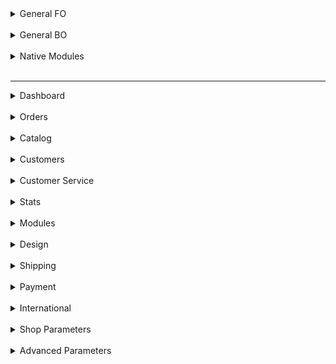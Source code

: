 <details>
	<summary>General FO</summary>
<br>
</details>
<br>

<details>
<summary>General BO</summary>
<br>
	<details>
		<summary>text</summary>
		<br>
	</details>
		<br>
  	<details>
		<summary>UI Kit</summary>
		<br>
	</details>
</details>
<br>

<details>
  <summary>Native Modules</summary>
<br>
</details>
<br>

* * *

<details>
	<summary>Dashboard</summary>
<br>
</details>
<br>

<details>
<summary>Orders</summary>
<br>
	<details>
		<summary>Orders</summary>
	<ul>
		<li>
			<a href="https://github.com/PrestaShop/prestashop-specs/Order-List.md">List Page</a>
		</li>
		<li>
			<a href="https://github.com/PrestaShop/prestashop-specs/Order-Add.md">Add/Edit Page</a>
		</li>
	</ul>
	</details>
	<details>
		<summary>Invoices</summary>
	<ul>
		<li>
			<a href="https://github.com/PrestaShop/prestashop-specs/Order-List.md">List Page</a>
		</li>
		<li>
			<a href="https://github.com/PrestaShop/prestashop-specs/Order-Add.md">Add/Edit Page</a>
		</li>
	</ul>
	</details>
	<details>
		<summary>Credit Slips</summary>
	<ul>
		<li>
			<a href="https://github.com/PrestaShop/prestashop-specs/Order-List.md">List Page</a>
		</li>
		<li>
			<a href="https://github.com/PrestaShop/prestashop-specs/Order-Add.md">Add/Edit Page</a>
		</li>
	</ul>
	</details>
	<details>
		<summary>Delivery Slips</summary>
	<ul>
		<li>
			<a href="https://github.com/PrestaShop/prestashop-specs/Order-List.md">List Page</a>
		</li>
		<li>
			<a href="https://github.com/PrestaShop/prestashop-specs/Order-Add.md">Add/Edit Page</a>
		</li>
	</ul>
	</details>
	<details>
		<summary>Shopping Carts</summary>
	<ul>
		<li>
			<a href="https://github.com/PrestaShop/prestashop-specs/Order-List.md">List Page</a>
		</li>
		<li>
			<a href="https://github.com/PrestaShop/prestashop-specs/Order-Add.md">Add/Edit Page</a>
		</li>
	</ul>
	</details>
</details>
<br>

<details>
<summary>Catalog</summary>
<br>
	<details>
		<summary>Products</summary>
	<ul>
		<li>
			<a href="https://github.com/PrestaShop/prestashop-specs/blob/master/Catalog-Products-add-edit-elements-in-all-tabs.md">Add / edit product page - Elements in all tabs</a>
		</li>
	</ul>
	</details>
	<details>
		<summary>Categories</summary>
	<ul>
		<li>
			<a href="https://github.com/PrestaShop/prestashop-specs/Order-List.md">List Page</a>
		</li>
		<li>
			<a href="https://github.com/PrestaShop/prestashop-specs/Order-Add.md">Add/Edit Page</a>
		</li>
	</ul>
	</details>
	<details>
		<summary>Monitoring</summary>
	<ul>
		<li>
			<a href="https://github.com/PrestaShop/prestashop-specs/Order-List.md">List Page</a>
		</li>
		<li>
			<a href="https://github.com/PrestaShop/prestashop-specs/Order-Add.md">Add/Edit Page</a>
		</li>
	</ul>
	</details>
	<details>
		<summary>Attributes & Features</summary>
	<ul>
		<li>
			<a href="https://github.com/PrestaShop/prestashop-specs/Order-List.md">List Page</a>
		</li>
		<li>
			<a href="https://github.com/PrestaShop/prestashop-specs/Order-Add.md">Add/Edit Page</a>
		</li>
	</ul>
	</details>
	<details>
		<summary>Brands & Suppliers</summary>
	<ul>
		<li>
			<a href="https://github.com/PrestaShop/prestashop-specs/Order-List.md">List Page</a>
		</li>
		<li>
			<a href="https://github.com/PrestaShop/prestashop-specs/Order-Add.md">Add/Edit Page</a>
		</li>
	</ul>
	</details>
	<details>
		<summary>Files</summary>
	<ul>
		<li>
			<a href="https://github.com/PrestaShop/prestashop-specs/Order-List.md">List Page</a>
		</li>
		<li>
			<a href="https://github.com/PrestaShop/prestashop-specs/Order-Add.md">Add/Edit Page</a>
		</li>
	</ul>
	</details>
	<details>
		<summary>Discounts</summary>
	<ul>
		<li>
			<a href="https://github.com/PrestaShop/prestashop-specs/Order-List.md">List Page</a>
		</li>
		<li>
			<a href="https://github.com/PrestaShop/prestashop-specs/Order-Add.md">Add/Edit Page</a>
		</li>
	</ul>
	</details>
	<details>
		<summary>Stocks</summary>
	<ul>
		<li>
			<a href="https://github.com/PrestaShop/prestashop-specs/Order-List.md">List Page</a>
		</li>
		<li>
			<a href="https://github.com/PrestaShop/prestashop-specs/Order-Add.md">Add/Edit Page</a>
		</li>
	</ul>
	</details>
</details>
<br>

<details>
<summary>Customers</summary>
<br>
	<details>
		<summary>Customers</summary>
	<ul>
		<li>
			<a href="https://github.com/PrestaShop/prestashop-specs/Order-List.md">List Page</a>
		</li>
		<li>
			<a href="https://github.com/PrestaShop/prestashop-specs/Order-Add.md">Add/Edit Page</a>
		</li>
	</ul>
	</details>
	<details>
		<summary>Addresses</summary>
	<ul>
		<li>
			<a href="https://github.com/PrestaShop/prestashop-specs/Order-List.md">List Page</a>
		</li>
		<li>
			<a href="https://github.com/PrestaShop/prestashop-specs/Order-Add.md">Add/Edit Page</a>
		</li>
	</ul>
	</details>
</details>
<br>

<details>
<summary>Customer Service</summary>
<br>
	<details>
		<summary>Customer Service</summary>
	<ul>
		<li>
			<a href="https://github.com/PrestaShop/prestashop-specs/Order-List.md">List Page</a>
		</li>
		<li>
			<a href="https://github.com/PrestaShop/prestashop-specs/Order-Add.md">Add/Edit Page</a>
		</li>
	</ul>
	</details>
	<details>
		<summary>Order Messages</summary>
	<ul>
		<li>
			<a href="https://github.com/PrestaShop/prestashop-specs/Order-List.md">List Page</a>
		</li>
		<li>
			<a href="https://github.com/PrestaShop/prestashop-specs/Order-Add.md">Add/Edit Page</a>
		</li>
	</ul>
	</details>
	<details>
		<summary>Merchandise Returns</summary>
	<ul>
		<li>
			<a href="https://github.com/PrestaShop/prestashop-specs/Order-List.md">List Page</a>
		</li>
		<li>
			<a href="https://github.com/PrestaShop/prestashop-specs/Order-Add.md">Add/Edit Page</a>
		</li>
	</ul>
	</details>
</details>
<br>

<details>
<summary>Stats
</details>
<br>

<details>
<summary>Modules</summary>
<br>
	<details>
		<summary>Module Catalog</summary>
	<ul>
		<li>
			<a href="https://github.com/PrestaShop/prestashop-specs/Order-List.md">List Page</a>
		</li>
		<li>
			<a href="https://github.com/PrestaShop/prestashop-specs/Order-Add.md">Add/Edit Page</a>
		</li>
	</ul>
	</details>
	<details>
		<summary>Module Manager</summary>
	<ul>
		<li>
			<a href="https://github.com/PrestaShop/prestashop-specs/Order-List.md">List Page</a>
		</li>
		<li>
			<a href="https://github.com/PrestaShop/prestashop-specs/Order-Add.md">Add/Edit Page</a>
		</li>
	</ul>
	</details>
</details>
<br>

<details>
<summary>Design</summary>
<br>
	<details>
		<summary>Theme & Logo</summary>
	<ul>
		<li>
			<a href="https://github.com/PrestaShop/prestashop-specs/Order-List.md">List Page</a>
		</li>
		<li>
			<a href="https://github.com/PrestaShop/prestashop-specs/Order-Add.md">Add/Edit Page</a>
		</li>
	</ul>
	</details>
	<details>
		<summary>Theme Catalog</summary>
	<ul>
		<li>
			<a href="https://github.com/PrestaShop/prestashop-specs/Order-List.md">List Page</a>
		</li>
		<li>
			<a href="https://github.com/PrestaShop/prestashop-specs/Order-Add.md">Add/Edit Page</a>
		</li>
	</ul>
	</details>
	<details>
		<summary>Pages</summary>
	<ul>
		<li>
			<a href="https://github.com/PrestaShop/prestashop-specs/Order-List.md">List Page</a>
		</li>
		<li>
			<a href="https://github.com/PrestaShop/prestashop-specs/Order-Add.md">Add/Edit Page</a>
		</li>
	</ul>
	</details>
	<details>
		<summary>Positions</summary>
	<ul>
		<li>
			<a href="https://github.com/PrestaShop/prestashop-specs/Order-List.md">List Page</a>
		</li>
		<li>
			<a href="https://github.com/PrestaShop/prestashop-specs/Order-Add.md">Add/Edit Page</a>
		</li>
	</ul>
	</details>
	<details>
		<summary>Image Settings</summary>
	<ul>
		<li>
			<a href="https://github.com/PrestaShop/prestashop-specs/Order-List.md">List Page</a>
		</li>
		<li>
			<a href="https://github.com/PrestaShop/prestashop-specs/Order-Add.md">Add/Edit Page</a>
		</li>
	</ul>
	</details>
	<details>
		<summary>Link Widget</summary>
	<ul>
		<li>
			<a href="https://github.com/PrestaShop/prestashop-specs/Order-List.md">List Page</a>
		</li>
		<li>
			<a href="https://github.com/PrestaShop/prestashop-specs/Order-Add.md">Add/Edit Page</a>
		</li>
	</ul>
	</details>
</details>
<br>

<details>
<summary>Shipping</summary>
<br>
	<details>
		<summary>Carriers</summary>
	<ul>
		<li>
			<a href="https://github.com/PrestaShop/prestashop-specs/Order-List.md">List Page</a>
		</li>
		<li>
			<a href="https://github.com/PrestaShop/prestashop-specs/Order-Add.md">Add/Edit Page</a>
		</li>
	</ul>
	</details>
	<details>
		<summary>Preferences</summary>
	<ul>
		<li>
			<a href="https://github.com/PrestaShop/prestashop-specs/Order-List.md">List Page</a>
		</li>
		<li>
			<a href="https://github.com/PrestaShop/prestashop-specs/Order-Add.md">Add/Edit Page</a>
		</li>
	</ul>
	</details>
</details>
<br>

<details>
<summary>Payment</summary>
<br>
	<details>
		<summary>Payment Methods</summary>
	<ul>
		<li>
			<a href="https://github.com/PrestaShop/prestashop-specs/Order-List.md">List Page</a>
		</li>
		<li>
			<a href="https://github.com/PrestaShop/prestashop-specs/Order-Add.md">Add/Edit Page</a>
		</li>
	</ul>
	</details>
	<details>
		<summary>Preferences</summary>
	<ul>
		<li>
			<a href="https://github.com/PrestaShop/prestashop-specs/Order-List.md">List Page</a>
		</li>
		<li>
			<a href="https://github.com/PrestaShop/prestashop-specs/Order-Add.md">Add/Edit Page</a>
		</li>
	</ul>
	</details>
</details>
<br>

<details>
<summary>International</summary>
<br>
	<details>
		<summary>Localization</summary>
	<ul>
		<li>
			<a href="https://github.com/PrestaShop/prestashop-specs/blob/master/Localization-Currencies-List-Add-Edit.md">Currencies</a>
		</li>
	</ul>
	</details>
	<details>
		<summary>Locations</summary>
	<ul>
		<li>
			<a href="https://github.com/PrestaShop/prestashop-specs/Order-List.md">List Page</a>
		</li>
		<li>
			<a href="https://github.com/PrestaShop/prestashop-specs/Order-Add.md">Add/Edit Page</a>
		</li>
	</ul>
	</details>
	<details>
		<summary>Taxes</summary>
	<ul>
		<li>
			<a href="https://github.com/PrestaShop/prestashop-specs/Order-List.md">List Page</a>
		</li>
		<li>
			<a href="https://github.com/PrestaShop/prestashop-specs/Order-Add.md">Add/Edit Page</a>
		</li>
	</ul>
	</details>
	<details>
		<summary>Translations</summary>
	<ul>
		<li>
			<a href="https://github.com/PrestaShop/prestashop-specs/Order-List.md">List Page</a>
		</li>
		<li>
			<a href="https://github.com/PrestaShop/prestashop-specs/Order-Add.md">Add/Edit Page</a>
		</li>
	</ul>
	</details>
</details>
<br>

<details>
<summary>Shop Parameters</summary>
<br>
	<details>
		<summary>General</summary>
	<ul>
		<li>
			<a href="https://github.com/PrestaShop/prestashop-specs/Order-List.md">List Page</a>
		</li>
		<li>
			<a href="https://github.com/PrestaShop/prestashop-specs/Order-Add.md">Add/Edit Page</a>
		</li>
	</ul>
	</details>
	<details>
		<summary>Order Settings</summary>
	<ul>
		<li>
			<a href="https://github.com/PrestaShop/prestashop-specs/Order-List.md">List Page</a>
		</li>
		<li>
			<a href="https://github.com/PrestaShop/prestashop-specs/Order-Add.md">Add/Edit Page</a>
		</li>
	</ul>
	</details>
	<details>
		<summary>Product Settings</summary>
	<ul>
		<li>
			<a href="https://github.com/PrestaShop/prestashop-specs/Order-List.md">List Page</a>
		</li>
		<li>
			<a href="https://github.com/PrestaShop/prestashop-specs/Order-Add.md">Add/Edit Page</a>
		</li>
	</ul>
	</details>
	<details>
		<summary>Customer Settings</summary>
	<ul>
		<li>
			<a href="https://github.com/PrestaShop/prestashop-specs/Order-List.md">List Page</a>
		</li>
		<li>
			<a href="https://github.com/PrestaShop/prestashop-specs/Order-Add.md">Add/Edit Page</a>
		</li>
	</ul>
	</details>
	<details>
		<summary>Contact</summary>
	<ul>
		<li>
			<a href="https://github.com/PrestaShop/prestashop-specs/Order-List.md">List Page</a>
		</li>
		<li>
			<a href="https://github.com/PrestaShop/prestashop-specs/Order-Add.md">Add/Edit Page</a>
		</li>
	</ul>
	</details>
	<details>
		<summary>Traffic & SEO</summary>
	<ul>
		<li>
			<a href="https://github.com/PrestaShop/prestashop-specs/Order-List.md">List Page</a>
		</li>
		<li>
			<a href="https://github.com/PrestaShop/prestashop-specs/Order-Add.md">Add/Edit Page</a>
		</li>
	</ul>
	</details>
	<details>
		<summary>Search</summary>
	<ul>
		<li>
			<a href="https://github.com/PrestaShop/prestashop-specs/Order-List.md">List Page</a>
		</li>
		<li>
			<a href="https://github.com/PrestaShop/prestashop-specs/Order-Add.md">Add/Edit Page</a>
		</li>
	</ul>
	</details>
	<details>
		<summary>Merchant Expertise</summary>
	<ul>
		<li>
			<a href="https://github.com/PrestaShop/prestashop-specs/Order-List.md">List Page</a>
		</li>
		<li>
			<a href="https://github.com/PrestaShop/prestashop-specs/Order-Add.md">Add/Edit Page</a>
		</li>
	</ul>
	</details>
</details>
<br>

<details>
<summary>Advanced Parameters</summary>
<br>
	<details>
		<summary>Information</summary>
	<ul>
		<li>
			<a href="https://github.com/PrestaShop/prestashop-specs/Order-List.md">List Page</a>
		</li>
		<li>
			<a href="https://github.com/PrestaShop/prestashop-specs/Order-Add.md">Add/Edit Page</a>
		</li>
	</ul>
	</details>
	<details>
		<summary>Performance</summary>
	<ul>
		<li>
			<a href="https://github.com/PrestaShop/prestashop-specs/Order-List.md">List Page</a>
		</li>
		<li>
			<a href="https://github.com/PrestaShop/prestashop-specs/Order-Add.md">Add/Edit Page</a>
		</li>
	</ul>
	</details>
	<details>
		<summary>Administration</summary>
	<ul>
		<li>
			<a href="https://github.com/PrestaShop/prestashop-specs/Order-List.md">List Page</a>
		</li>
		<li>
			<a href="https://github.com/PrestaShop/prestashop-specs/Order-Add.md">Add/Edit Page</a>
		</li>
	</ul>
	</details>
	<details>
		<summary>E-mail</summary>
	<ul>
		<li>
			<a href="https://github.com/PrestaShop/prestashop-specs/Order-List.md">List Page</a>
		</li>
		<li>
			<a href="https://github.com/PrestaShop/prestashop-specs/Order-Add.md">Add/Edit Page</a>
		</li>
	</ul>
	</details>
	<details>
		<summary>Import</summary>
	<ul>
		<li>
			<a href="https://github.com/PrestaShop/prestashop-specs/Order-List.md">List Page</a>
		</li>
		<li>
			<a href="https://github.com/PrestaShop/prestashop-specs/Order-Add.md">Add/Edit Page</a>
		</li>
	</ul>
	</details>
	<details>
		<summary>Team</summary>
	<ul>
		<li>
			<a href="https://github.com/PrestaShop/prestashop-specs/Order-List.md">List Page</a>
		</li>
		<li>
			<a href="https://github.com/PrestaShop/prestashop-specs/Order-Add.md">Add/Edit Page</a>
		</li>
	</ul>
	</details>
	<details>
		<summary>Database</summary>
	<ul>
		<li>
			<a href="https://github.com/PrestaShop/prestashop-specs/Order-List.md">List Page</a>
		</li>
		<li>
			<a href="https://github.com/PrestaShop/prestashop-specs/Order-Add.md">Add/Edit Page</a>
		</li>
	</ul>
	</details>
	<details>
		<summary>Logs</summary>
	<ul>
		<li>
			<a href="https://github.com/PrestaShop/prestashop-specs/Order-List.md">List Page</a>
		</li>
		<li>
			<a href="https://github.com/PrestaShop/prestashop-specs/Order-Add.md">Add/Edit Page</a>
		</li>
	</ul>
	</details>
	<details>
		<summary>Webservice</summary>
	<ul>
		<li>
			<a href="https://github.com/PrestaShop/prestashop-specs/Order-List.md">List Page</a>
		</li>
		<li>
			<a href="https://github.com/PrestaShop/prestashop-specs/Order-Add.md">Add/Edit Page</a>
		</li>
	</ul>
	</details>
</details>
<br>
